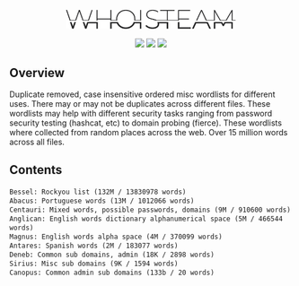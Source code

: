 <p align="center"><img width=60% src="https://github.com/whois-team/brand/blob/master/png/whoisteam_black.png"></p>

<p align="center"><a href="https://github.com/whois-team/wordlists/wordlists"><img src="https://img.shields.io/badge/wordlists-9-orange.svg"></a>  <a href="https://github.com/whois-team/wordlists/"><img src="https://img.shields.io/github/repo-size/whois-team/wordlists.svg?style=flat"></a>  <a href="https://unlicense.org/"><img src="https://img.shields.io/github/license/whois-team/wordlists.svg?style=flat"></a></p>

## Overview

Duplicate removed, case insensitive ordered misc wordlists for different uses. There may or may not be duplicates across different files.
These wordlists may help with different security tasks ranging from password security testing (hashcat, etc) to domain probing (fierce).
These wordlists where collected from random places across the web. Over 15 million words across all files.

## Contents

```
Bessel: Rockyou list (132M / 13830978 words)
Abacus: Portuguese words (13M / 1012066 words)
Centauri: Mixed words, possible passwords, domains (9M / 910600 words)
Anglican: English words dictionary alphanumerical space (5M / 466544 words)
Magnus: English words alpha space (4M / 370099 words)
Antares: Spanish words (2M / 183077 words)
Deneb: Common sub domains, admin (18K / 2898 words)
Sirius: Misc sub domains (9K / 1594 words)
Canopus: Common admin sub domains (133b / 20 words)
```
